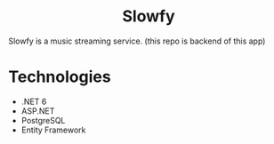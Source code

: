 <h1 align="center">Slowfy</h1>

Slowfy is a music streaming service. (this repo is backend of this app)

# Technologies
- .NET 6
- ASP.NET
- PostgreSQL
- Entity Framework


